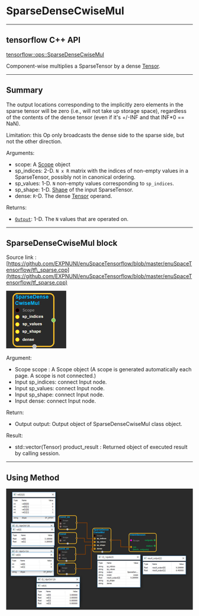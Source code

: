 # SparseDenseCwiseMul

---

## tensorflow C++ API

[tensorflow::ops::SparseDenseCwiseMul](https://www.tensorflow.org/api_docs/cc/class/tensorflow/ops/sparse-dense-cwise-mul)

Component-wise multiplies a SparseTensor by a dense [Tensor](https://www.tensorflow.org/api_docs/cc/class/tensorflow/tensor.html#classtensorflow_1_1_tensor).

---

## Summary

The output locations corresponding to the implicitly zero elements in the sparse tensor will be zero \(i.e., will not take up storage space\), regardless of the contents of the dense tensor \(even if it's +/-INF and that INF\*0 == NaN\).

Limitation: this Op only broadcasts the dense side to the sparse side, but not the other direction.

Arguments:

* scope: A [Scope](https://www.tensorflow.org/api_docs/cc/class/tensorflow/scope.html#classtensorflow_1_1_scope) object
* sp\_indices: 2-D. `N x R` matrix with the indices of non-empty values in a SparseTensor, possibly not in canonical ordering.
* sp\_values: 1-D. `N` non-empty values corresponding to `sp_indices`.
* sp\_shape: 1-D. [Shape](https://www.tensorflow.org/api_docs/cc/class/tensorflow/ops/shape.html#classtensorflow_1_1ops_1_1_shape) of the input SparseTensor.
* dense: `R`-D. The dense [Tensor](https://www.tensorflow.org/api_docs/cc/class/tensorflow/tensor.html#classtensorflow_1_1_tensor) operand.

Returns:

* [`Output`](https://www.tensorflow.org/api_docs/cc/class/tensorflow/output.html#classtensorflow_1_1_output): 1-D. The `N` values that are operated on.

---

## SparseDenseCwiseMul block

Source link : [https://github.com/EXPNUNI/enuSpaceTensorflow/blob/master/enuSpaceTensorflow/tf\_sparse.cpp](https://github.com/EXPNUNI/enuSpaceTensorflow/blob/master/enuSpaceTensorflow/tf_sparse.cpp)

![](/assets/sparse_op/SparseDenseCwiseMul1.jpg)

Argument:

* Scope scope : A Scope object \(A scope is generated automatically each page. A scope is not connected.\)
* Input sp\_indices: connect  Input node.
* Input sp\_values: connect  Input node.
* Input sp\_shape: connect  Input node.
* Input dense: connect  Input node.

Return:

* Output output: Output object of SparseDenseCwiseMul class object.

Result:

* std::vector\(Tensor\) product\_result : Returned object of executed result by calling session.

---

## Using Method

![](/assets/sparse_op/SparseDenseCwiseMul2.jpg)

